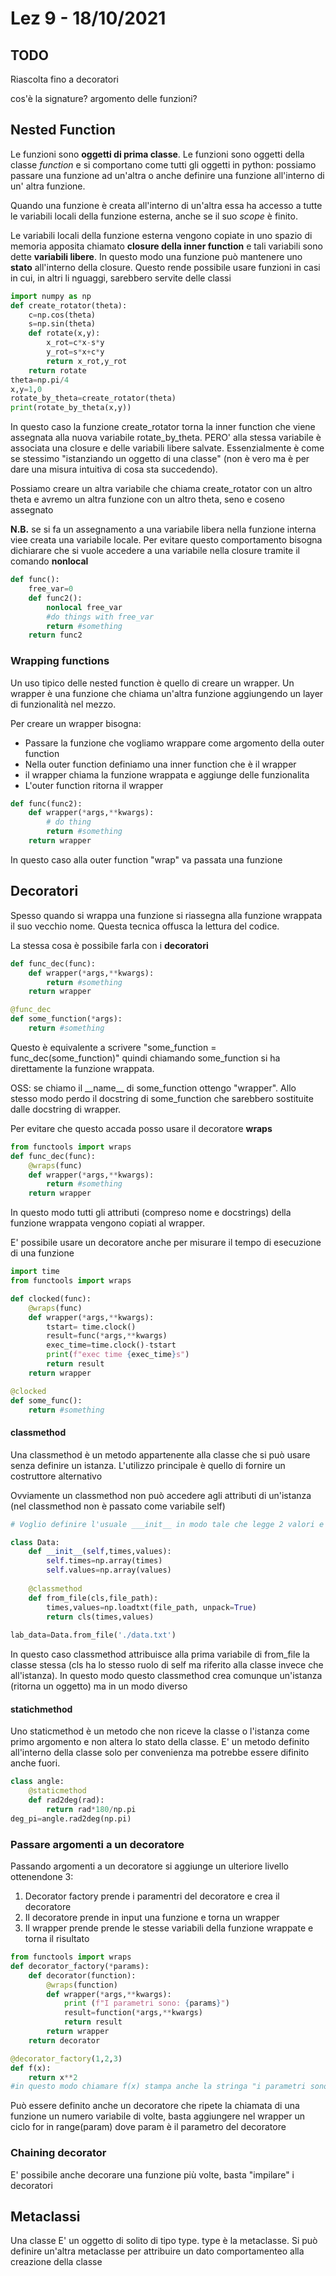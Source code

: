 # Lez 9 - 18/10/2021

## TODO

Riascolta fino a decoratori

cos'è la signature? argomento delle funzioni?

## Nested Function

Le funzioni sono **oggetti di prima classe**. Le funzioni sono oggetti della classe *function* e si comportano come tutti gli oggetti in python: possiamo passare una funzione ad un'altra o anche definire una funzione all'interno di un' altra funzione.

Quando una funzione è creata all'interno di un'altra essa ha accesso a tutte le variabili locali della funzione esterna, anche se il suo *scope* è finito.

Le variabili locali della funzione esterna vengono copiate in uno spazio di memoria apposita chiamato **closure della inner function** e tali variabili sono dette **variabili libere**. In questo modo una funzione può mantenere uno **stato** all'interno della closure. Questo rende possibile usare funzioni in casi in cui, in altri li nguaggi, sarebbero servite delle classi

```python
import numpy as np 
def create_rotator(theta):
    c=np.cos(theta)
    s=np.sin(theta)
    def rotate(x,y):
        x_rot=c*x-s*y
        y_rot=s*x+c*y
   		return x_rot,y_rot
	return rotate
theta=np.pi/4
x,y=1,0
rotate_by_theta=create_rotator(theta)
print(rotate_by_theta(x,y))
```

In questo caso la funzione create_rotator torna la inner function che viene assegnata alla nuova variabile rotate_by_theta. PERO' alla stessa variabile è associata una closure e delle variabili libere salvate.  Essenzialmente è come se stessimo "istanziando un oggetto di una classe" (non è vero ma è per dare una misura intuitiva di cosa sta succedendo).

Possiamo creare un altra variabile che chiama create_rotator con un altro theta e avremo un altra funzione con un altro theta, seno e coseno assegnato

**N.B.** se si fa un assegnamento a una variabile libera nella funzione interna viee creata una variabile locale. Per evitare questo comportamento bisogna dichiarare che si vuole accedere a una variabile nella closure tramite il comando **nonlocal**

```python
def func():
    free_var=0
    def func2():
        nonlocal free_var
        #do things with free_var
        return #something
    return func2
```

### Wrapping functions

Un uso tipico delle nested function è quello di creare un wrapper. Un wrapper è una funzione che chiama un'altra funzione aggiungendo un layer di funzionalità nel mezzo.

Per creare un wrapper bisogna:

- Passare la funzione che vogliamo wrappare come argomento della outer function
- Nella outer function definiamo una inner function che è il wrapper
- il wrapper chiama la funzione wrappata e aggiunge delle funzionalita
- L'outer function ritorna il wrapper

```python
def func(func2):
    def wrapper(*args,**kwargs):
        # do thing
        return #something
    return wrapper
```

In questo caso alla outer function "wrap" va passata una funzione

## Decoratori

Spesso quando si wrappa una funzione si riassegna alla funzione wrappata il suo vecchio nome. Questa tecnica offusca  la lettura del codice.

La stessa cosa è possibile farla con i **decoratori**

```python
def func_dec(func):
    def wrapper(*args,**kwargs):
        return #something
    return wrapper

@func_dec
def some_function(*args):
    return #something
```

Questo è equivalente a scrivere "some_function = func_dec(some_function)" quindi chiamando some_function si ha direttamente la funzione wrappata.

OSS: se chiamo il \_\_name\_\_ di some_function ottengo "wrapper". Allo stesso modo perdo il docstring di some_function che sarebbero sostituite dalle docstring di wrapper.

Per evitare che questo accada posso usare il decoratore **wraps** 

```python
from functools import wraps
def func_dec(func):
    @wraps(func)
    def wrapper(*args,**kwargs):
        return #something
    return wrapper
```

In questo modo tutti gli attributi (compreso nome e docstrings) della funzione wrappata vengono copiati al wrapper.

E' possibile usare un decoratore anche per misurare il tempo di esecuzione di una funzione 

```python
import time
from functools import wraps

def clocked(func):
    @wraps(func)
    def wrapper(*args,**kwargs):
        tstart= time.clock()
        result=func(*args,**kwargs)
        exec_time=time.clock()-tstart
        print(f"exec time {exec_time}s")
        return result
    return wrapper

@clocked
def some_func():
    return #something
```

#### classmethod

Una classmethod è un metodo appartenente alla classe che si può usare senza definire un istanza. L'utilizzo principale è quello di fornire un costruttore alternativo

Ovviamente un classmethod non può accedere agli attributi di un'istanza (nel classmethod non è passato come variabile self)

```python
# Voglio definire l'usuale ___init__ in modo tale che legge 2 valori e un costruttore alternativo che fa la stessa cosa ma leggendo da file

class Data:
    def __init__(self,times,values):
        self.times=np.array(times)
        self.values=np.array(values)
       
    @classmethod
    def from_file(cls,file_path):
        times,values=np.loadtxt(file_path, unpack=True)
        return cls(times,values)
    
lab_data=Data.from_file('./data.txt')
```

In questo caso classmethod attribuisce alla prima variabile di from_file la classe stessa (cls ha lo stesso ruolo di self ma riferito alla classe invece che all'istanza). In questo modo questo classmethod crea comunque un'istanza (ritorna un oggetto) ma in un modo diverso

#### statichmethod

Uno staticmethod è un metodo che non riceve la classe o l'istanza come primo argomento e non altera lo stato della classe. E' un metodo definito all'interno della classe solo per convenienza ma potrebbe essere difinito anche fuori.

```python
class angle:
    @staticmethod
    def rad2deg(rad):
        return rad*180/np.pi
deg_pi=angle.rad2deg(np.pi)
```

### Passare argomenti a un decoratore

Passando argomenti a un decoratore si aggiunge un ulteriore livello ottenendone 3:

1. Decorator factory prende i paramentri del decoratore e crea il decoratore
2. Il decoratore prende in input una funzione e torna un wrapper
3. Il wrapper prende prende le stesse variabili della funzione wrappate e torna il risultato

```python
from functools import wraps
def decorator_factory(*params):
    def decorator(function):
        @wraps(function)
        def wrapper(*args,**kwargs):
            print (f"I parametri sono: {params}")
          	result=function(*args,**kwargs)
            return result
        return wrapper
    return decorator

@decorator_factory(1,2,3)
def f(x):
    return x**2
#in questo modo chiamare f(x) stampa anche la stringa "i parametri sono (1,2,3)"
```

Può essere definito anche un decoratore che ripete la chiamata di una funzione un numero variabile di volte, basta aggiungere nel wrapper un ciclo for  in range(param) dove param è il parametro del decoratore

### Chaining decorator

E' possibile anche decorare una funzione più volte, basta "impilare" i decoratori

## Metaclassi

Una classe E' un oggetto di solito di tipo type. type è la metaclasse. Si può definire un'altra metaclasse per attribuire un dato comportamenteo alla creazione della classe